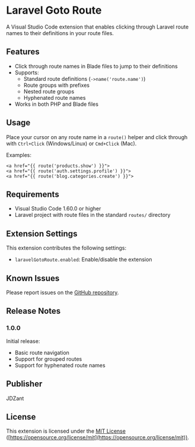 # Laravel Goto Route

A Visual Studio Code extension that enables clicking through Laravel route names to their definitions in your route files.

## Features

- Click through route names in Blade files to jump to their definitions
- Supports:
  - Standard route definitions (`->name('route.name')`)
  - Route groups with prefixes
  - Nested route groups
  - Hyphenated route names
- Works in both PHP and Blade files

## Usage

Place your cursor on any route name in a `route()` helper and click through with `Ctrl+Click` (Windows/Linux) or `Cmd+Click` (Mac).

Examples:

```blade
<a href="{{ route('products.show') }}">
<a href="{{ route('auth.settings.profile') }}">
<a href="{{ route('blog.categories.create') }}">
```

## Requirements

- Visual Studio Code 1.60.0 or higher
- Laravel project with route files in the standard `routes/` directory

## Extension Settings

This extension contributes the following settings:

* `laravelGotoRoute.enabled`: Enable/disable the extension

## Known Issues

Please report issues on the [GitHub repository](https://github.com/JDZant/laravel-goto-route/issues).

## Release Notes

### 1.0.0

Initial release:
- Basic route navigation
- Support for grouped routes
- Support for hyphenated route names

## Publisher

JDZant

## License

This extension is licensed under the [MIT License](LICENSE) ([https://opensource.org/license/mit](https://opensource.org/license/mit)).

